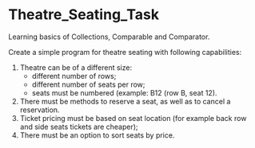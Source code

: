 # Theatre_Seating_Task
Learning basics of Collections, Comparable and Comparator.


Create a simple program for theatre seating with following capabilities:
1. Theatre can be of a different size:
    - different number of rows;
    - different number of seats per row;
    - seats must be numbered (example: B12 (row B, seat 12).
2. There must be methods to reserve a seat, as well as to cancel a reservation.
3. Ticket pricing must be based on seat location (for example back row and side seats tickets are cheaper);
4. There must be an option to sort seats by price.
